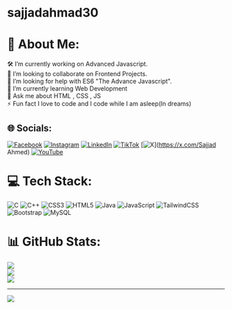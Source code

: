 ﻿# sajjadahmad30
# 💫 About Me:
🛠️ I’m currently working on Advanced Javascript.<br>👥 I’m looking to collaborate on Frontend Projects.<br>🤝 I’m looking for help with ES6 "The Advance Javascript".<br>🌱 I’m currently learning Web Development<br>💬 Ask me about HTML , CSS , JS <br>⚡ Fun fact I love to code and I code while I am asleep(In dreams) 


## 🌐 Socials:
[![Facebook](https://img.shields.io/badge/Facebook-%231877F2.svg?logo=Facebook&logoColor=white)]([https://www.facebook.com/profile.php?id=100035289013655&mibextid=ZbWKwL](https://www.facebook.com/profile.php?id=100035289013655)) [![Instagram](https://img.shields.io/badge/Instagram-%23E4405F.svg?logo=Instagram&logoColor=white)](https://instagram.com/sajjadahmad901) [![LinkedIn](https://img.shields.io/badge/LinkedIn-%230077B5.svg?logo=linkedin&logoColor=white)](linkedin.com/in/sajjad-ahmad-b95563298) [![TikTok](https://img.shields.io/badge/TikTok-%23000000.svg?logo=TikTok&logoColor=white)](https://tiktok.com/@@web.deveoper08) [![X](https://img.shields.io/badge/X-black.svg?logo=X&logoColor=white)](https://x.com/Sajjad Ahmed) [![YouTube](https://img.shields.io/badge/YouTube-%23FF0000.svg?logo=YouTube&logoColor=white)](https://youtube.com/@https://www.youtube.com/@sajjadahmad8612) 

# 💻 Tech Stack:
![C](https://img.shields.io/badge/c-%2300599C.svg?style=for-the-badge&logo=c&logoColor=white) ![C++](https://img.shields.io/badge/c++-%2300599C.svg?style=for-the-badge&logo=c%2B%2B&logoColor=white) ![CSS3](https://img.shields.io/badge/css3-%231572B6.svg?style=for-the-badge&logo=css3&logoColor=white) ![HTML5](https://img.shields.io/badge/html5-%23E34F26.svg?style=for-the-badge&logo=html5&logoColor=white) ![Java](https://img.shields.io/badge/java-%23ED8B00.svg?style=for-the-badge&logo=openjdk&logoColor=white) ![JavaScript](https://img.shields.io/badge/javascript-%23323330.svg?style=for-the-badge&logo=javascript&logoColor=%23F7DF1E) ![TailwindCSS](https://img.shields.io/badge/tailwindcss-%2338B2AC.svg?style=for-the-badge&logo=tailwind-css&logoColor=white) ![Bootstrap](https://img.shields.io/badge/bootstrap-%238511FA.svg?style=for-the-badge&logo=bootstrap&logoColor=white) ![MySQL](https://img.shields.io/badge/mysql-4479A1.svg?style=for-the-badge&logo=mysql&logoColor=white)
# 📊 GitHub Stats:
![](https://github-readme-stats.vercel.app/api?username=sajjadahmad30&theme=tokyonight&hide_border=false&include_all_commits=false&count_private=false)<br/>
![](https://github-readme-streak-stats.herokuapp.com/?user=sajjadahmad30&theme=tokyonight&hide_border=false)<br/>
![](https://github-readme-stats.vercel.app/api/top-langs/?username=sajjadahmad30&theme=tokyonight&hide_border=false&include_all_commits=false&count_private=false&layout=compact)

---
[![](https://visitcount.itsvg.in/api?id=sajjadahmad30&icon=0&color=0)](https://visitcount.itsvg.in)

<!-- Proudly created with GPRM ( https://gprm.itsvg.in ) -->

